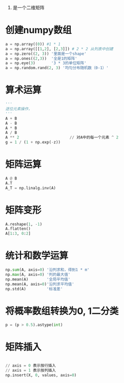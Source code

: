 1. 是一个二维矩阵

# 创建numpy数组
```python
a = np.array((0)) #1 * 1
a = np.array([[1,2], [2,3]]) # 2 * 2 从列表中创建
a = np.zero((2, 3)) '里面是一个shape'
a = np.ones((2,3))  '全是1的矩阵'
a = np.eye(3)       '3 * 3的单位矩阵'
a = np.random.rand(2, 3) '均匀分布随机数（0-1）'

```

# 算术运算
``` python
'''
逐位元素操作，
'''
A + B
A - B
A * B
A / B
A ** 2                      // 对A中的每一个元素 ^ 2
g = 1 / (1 + np.exp(-z)) 
```

# 矩阵运算
```python
A @ B
A.T 
A_T = np.linalg.inv(A)
```

# 矩阵变形
```python
A.reshape(1, -1)
A.flatten()
A[1:3, 0:2]
```

# 统计和数学运算
```python
np.sum(A, axis=0) '沿列求和，得到1 * m'
np.max(A, axis=0) '列的最大值'
np.mean(A)        '全局平均值'
np.mean(A, axis=0)'沿列求平均值'
np.std(A)         '标准差'

```

# 将概率数组转换为0, 1二分类
```python
p = (p > 0.5).astype(int)
```

# 矩阵插入
```python

// axis = 0 表示按行插入
// axis = 1 表示按列插入
np.insert(X, 0, values, axis=0)
```